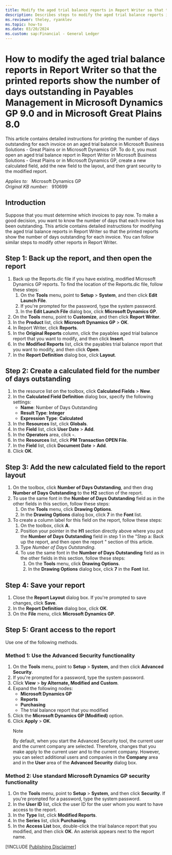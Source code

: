 ```yaml
---
title: Modify the aged trial balance reports in Report Writer so that the printed reports show the number of days outstanding in Payables Management in Microsoft Dynamics GP 9.0 and in Microsoft Great Plains 8.0
description: Describes steps to modify the aged trial balance reports in Report Writer so that the printed reports show the number of days outstanding in Payables Management in Microsoft Dynamics GP 9.0 and in Microsoft Great Plains 8.0.
ms.reviewer: theley, ryanklev
ms.topic: how-to
ms.date: 03/20/2024
ms.custom: sap:Financial - General Ledger
---
```

# How to modify the aged trial balance reports in Report Writer so that the printed reports show the number of days outstanding in Payables Management in Microsoft Dynamics GP 9.0 and in Microsoft Great Plains 8.0

This article contains detailed instructions for printing the number of days outstanding for each invoice on an aged trial balance in Microsoft Business Solutions - Great Plains or in Microsoft Dynamics GP. To do it, you must open an aged trial balance report in Report Writer in Microsoft Business Solutions - Great Plains or in Microsoft Dynamics GP, create a new calculated field, add the new field to the layout, and then grant security to the modified report.

_Applies to:_ &nbsp; Microsoft Dynamics GP  
_Original KB number:_ &nbsp; 910699

## Introduction

Suppose that you must determine which invoices to pay now. To make a good decision, you want to know the number of days that each invoice has been outstanding. This article contains detailed instructions for modifying the aged trial balance reports in Report Writer so that the printed reports show the number of days outstanding for each invoice. You can follow similar steps to modify other reports in Report Writer.

## Step 1: Back up the report, and then open the report

1. Back up the Reports.dic file if you have existing, modified Microsoft Dynamics GP reports. To find the location of the Reports.dic file, follow these steps:
    1. On the **Tools** menu, point to **Setup** > **System**, and then click **Edit Launch File**.
    1. If you're prompted for the password, type the system password.
    1. In the **Edit Launch File** dialog box, click **Microsoft Dynamics GP**.
1. On the **Tools** menu, point to **Customize**, and then click **Report Writer**.
1. In the **Product** list, click **Microsoft Dynamics GP** > **OK**.
1. In Report Writer, click **Reports**.
1. In the **Original Reports** column, click the payables aged trial balance report that you want to modify, and then click **Insert**.
1. In the **Modified Reports** list, click the payables trial balance report that you want to modify, and then click **Open**.
1. In the **Report Definition** dialog box, click **Layout**.

## Step 2: Create a calculated field for the number of days outstanding

1. In the resource list on the toolbox, click **Calculated Fields** > **New**.
1. In the **Calculated Field Definition** dialog box, specify the following settings:
    - **Name**: Number of Days Outstanding
    - **Result Type**: **Integer**
    - **Expression Type**: **Calculated**
1. In the **Resources** list, click **Globals**.
1. In the **Field** list, click **User Date** > **Add**.
1. In the **Operators** area, click **-**.
1. In the **Resources** list, click **PM Transaction OPEN File**.
1. In the **Field** list, click **Document Date** > **Add**.
1. Click **OK**.

## Step 3: Add the new calculated field to the report layout

1. On the toolbox, click **Number of Days Outstanding**, and then drag **Number of Days Outstanding** to the **H2** section of the report.
1. To use the same font in the **Number of Days Outstanding** field as in the other fields in this section, follow these steps:
    1. On the **Tools** menu, click **Drawing Options**.
    1. In the **Drawing Options** dialog box, click **7** in the **Font** list.
1. To create a column label for this field on the report, follow these steps:
    1. On the toolbox, click **A**.
    1. Position your pointer in the **H1** section directly above where you put the **Number of Days Outstanding** field in step 1 in the "Step a: Back up the report, and then open the report " section of this article.
    1. Type *Number of Days Outstanding*.
    1. To use the same font in the **Number of Days Outstanding** field as in the other fields in this section, follow these steps:
        1. On the **Tools** menu, click **Drawing Options**.
        1. In the **Drawing Options** dialog box, click **7** in the **Font** list.

## Step 4: Save your report

1. Close the **Report Layout** dialog box. If you're prompted to save changes, click **Save**.
1. In the **Report Definition** dialog box, click **OK**.
1. On the **File** menu, click **Microsoft Dynamics GP**.

## Step 5: Grant access to the report

Use one of the following methods.

### Method 1: Use the Advanced Security functionality

1. On the **Tools** menu, point to **Setup** > **System**, and then click **Advanced Security**.
1. If you're prompted for a password, type the system password.
1. Click **View** > **by Alternate, Modified and Custom**.
1. Expand the following nodes:
    - **Microsoft Dynamics GP**
    - **Reports**
    - **Purchasing**
    - The trial balance report that you modified
1. Click the **Microsoft Dynamics GP (Modified)** option.
1. Click **Apply** > **OK**.
    > [!NOTE]
    > By default, when you start the Advanced Security tool, the current user and the current company are selected. Therefore, changes that you make apply to the current user and to the current company. However, you can select additional users and companies in the **Company** area and in the **User** area of the **Advanced Security** dialog box.

### Method 2: Use standard Microsoft Dynamics GP security functionality

1. On the **Tools** menu, point to **Setup** > **System**, and then click **Security**. If you're prompted for a password, type the system password.
1. In the **User ID** list, click the user ID for the user whom you want to have access to the report.
1. In the **Type** list, click **Modified Reports**.
1. In the **Series** list, click **Purchasing**.
1. In the **Access List** box, double-click the trial balance report that you modified, and then click **OK**. An asterisk appears next to the report name.

[!INCLUDE [Publishing Disclaimer](../../includes/publishing-disclaimer.md)]
